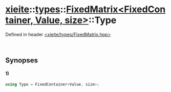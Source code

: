# [xieite](../../../../../xieite.md)\:\:[types](../../../../../types.md)\:\:[FixedMatrix\<FixedContainer, Value, size\>](../../../FixedMatrix.md)\:\:Type
Defined in header [<xieite/types/FixedMatrix.hpp>](../../../../../../include/xieite/types/FixedMatrix.hpp)

&nbsp;

## Synopses
#### 1)
```cpp
using Type = FixedContainer<Value, size>;
```
